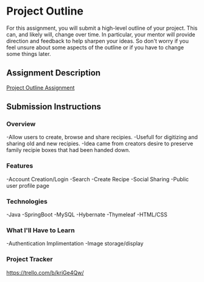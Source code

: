 # Project Outline
For this assignment, you will submit a high-level outline of your project. This can, and likely will, change over time. In particular, your mentor will provide direction and feedback to help sharpen your ideas. So don't worry if you feel unsure about some aspects of the outline or if you have to change some things later.

## Assignment Description
[Project Outline Assignment](https://education.launchcode.org/liftoff/modules/assignments/project-outline)

## Submission Instructions

### Overview
-Allow users to create, browse and share recipies.
-Usefull for digitizing and sharing old and new recipies.
-Idea came from creators desire to preserve family recipie boxes that had been handed down.

### Features
-Account Creation/Login
-Search
-Create Recipe
-Social Sharing
-Public user profile page

### Technologies
-Java
-SpringBoot
-MySQL
-Hybernate
-Thymeleaf
-HTML/CSS

### What I'll Have to Learn
-Authentication Implimentation
-Image storage/display

### Project Tracker
https://trello.com/b/kriGe4Qw/
